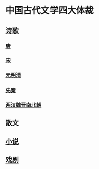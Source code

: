 # 中国古代文学四大体裁
## [诗歌](poetry-t.md)
### [唐](poetry-t.md)
### [宋](poetry-s.md)
### [元明清](poetry-ymq.md)
### [先秦](poetry-xq.md)
### [两汉魏晋南北朝](poetry-hwj.md)
## 散文
## [小说](novel.md)
## [戏剧](drama.md)
